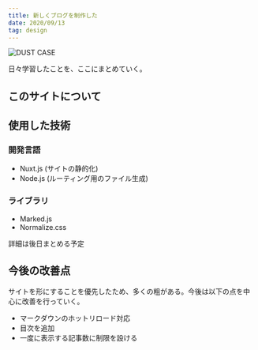 ```yaml
---
title: 新しくブログを制作した
date: 2020/09/13
tag: design
---
```


![DUST CASE](/blog/about-site/eye-catch.png)

日々学習したことを、ここにまとめていく。

## このサイトについて

## 使用した技術

### 開発言語

- Nuxt.js (サイトの静的化)
- Node.js (ルーティング用のファイル生成)

### ライブラリ

- Marked.js
- Normalize.css

詳細は後日まとめる予定

## 今後の改善点

サイトを形にすることを優先したため、多くの粗がある。今後は以下の点を中心に改善を行っていく。

- マークダウンのホットリロード対応
- 目次を追加
- 一度に表示する記事数に制限を設ける
